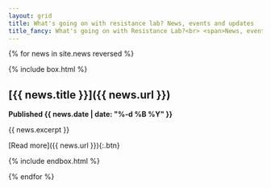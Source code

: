 ```yaml
---
layout: grid
title: What's going on with resistance lab? News, events and updates
title_fancy: What's going on with Resistance Lab?<br> <span>News, events and updates</span>
---
```


{% for news in site.news reversed %}

{% include box.html %}

## [{{ news.title }}]({{ news.url }})

**Published {{ news.date | date: "%-d %B %Y" }}**

{{ news.excerpt }}

[Read more]({{ news.url }}){:.btn}

{% include endbox.html %}

{% endfor %}
